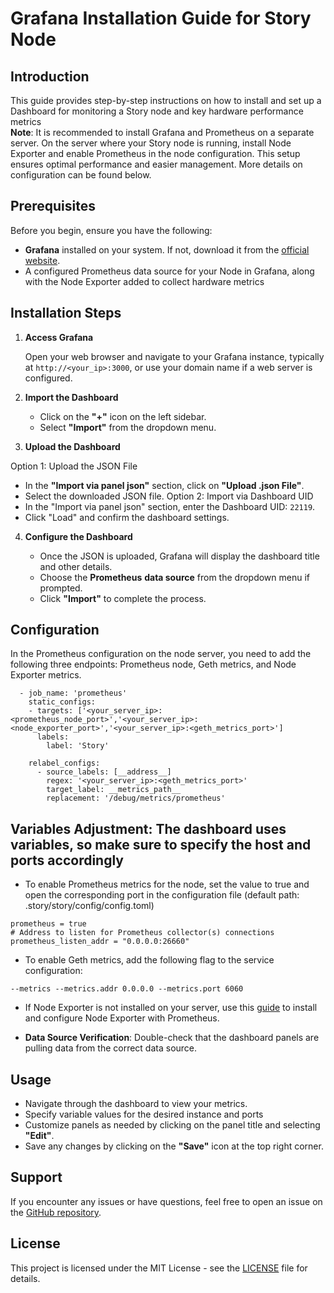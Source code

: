 # Grafana Installation Guide for Story Node

## Introduction

This guide provides step-by-step instructions on how to install and set up a Dashboard for monitoring a Story node and key hardware performance metrics  
**Note**: It is recommended to install Grafana and Prometheus on a separate server. On the server where your Story node is running, install Node Exporter and enable Prometheus in the node configuration. This setup ensures optimal performance and easier management. More details on configuration can be found below.

## Prerequisites

Before you begin, ensure you have the following:

- **Grafana** installed on your system. If not, download it from the [official website](https://grafana.com/docs/grafana/latest/setup-grafana/installation/).
- A configured Prometheus data source for your Node in Grafana, along with the Node Exporter added to collect hardware metrics

## Installation Steps

1. **Access Grafana**

   Open your web browser and navigate to your Grafana instance, typically at `http://<your_ip>:3000`, or use your domain name if a web server is configured.

2. **Import the Dashboard**

   - Click on the **"+"** icon on the left sidebar.
   - Select **"Import"** from the dropdown menu.

3. **Upload the Dashboard**

 Option 1: Upload the JSON File
   - In the **"Import via panel json"** section, click on **"Upload .json File"**.
   - Select the downloaded JSON file.
 Option 2: Import via Dashboard UID
   - In the "Import via panel json" section, enter the Dashboard UID: `22119`.
   - Click "Load" and confirm the dashboard settings.

4. **Configure the Dashboard**

   - Once the JSON is uploaded, Grafana will display the dashboard title and other details.
   - Choose the **Prometheus** **data source** from the dropdown menu if prompted.
   - Click **"Import"** to complete the process.

## Configuration
In the Prometheus configuration on the node server, you need to add the following three endpoints: Prometheus node, Geth metrics, and Node Exporter metrics.
```
  - job_name: 'prometheus'
    static_configs:
    - targets: ['<your_server_ip>:<prometheus_node_port>','<your_server_ip>:<node_exporter_port>','<your_server_ip>:<geth_metrics_port>']
      labels:
        label: 'Story'

    relabel_configs:
      - source_labels: [__address__]
        regex: '<your_server_ip>:<geth_metrics_port>'
        target_label: __metrics_path__
        replacement: '/debug/metrics/prometheus'
```
## Variables Adjustment: The dashboard uses variables, so make sure to specify the host and ports accordingly

- To enable Prometheus metrics for the node, set the value to true and open the corresponding port in the configuration file (default path: .story/story/config/config.toml)
```
prometheus = true
# Address to listen for Prometheus collector(s) connections
prometheus_listen_addr = "0.0.0.0:26660"
```
- To enable Geth metrics, add the following flag to the service configuration:
``` 
--metrics --metrics.addr 0.0.0.0 --metrics.port 6060
```
- If Node Exporter is not installed on your server, use this [guide](https://medium.com/@abdullah.eid.2604/node-exporter-installation-on-linux-ubuntu-8203d033f69c) to install and configure Node Exporter with Prometheus.

- **Data Source Verification**: Double-check that the dashboard panels are pulling data from the correct data source.

## Usage

- Navigate through the dashboard to view your metrics.
- Specify variable values ​​for the desired instance and ports
- Customize panels as needed by clicking on the panel title and selecting **"Edit"**.
- Save any changes by clicking on the **"Save"** icon at the top right corner.

## Support

If you encounter any issues or have questions, feel free to open an issue on the [GitHub repository](#).

## License

This project is licensed under the MIT License - see the [LICENSE](LICENSE) file for details.

